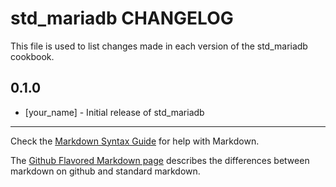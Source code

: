 # std_mariadb CHANGELOG

This file is used to list changes made in each version of the std_mariadb cookbook.

## 0.1.0
- [your_name] - Initial release of std_mariadb

- - -
Check the [Markdown Syntax Guide](http://daringfireball.net/projects/markdown/syntax) for help with Markdown.

The [Github Flavored Markdown page](http://github.github.com/github-flavored-markdown/) describes the differences between markdown on github and standard markdown.
